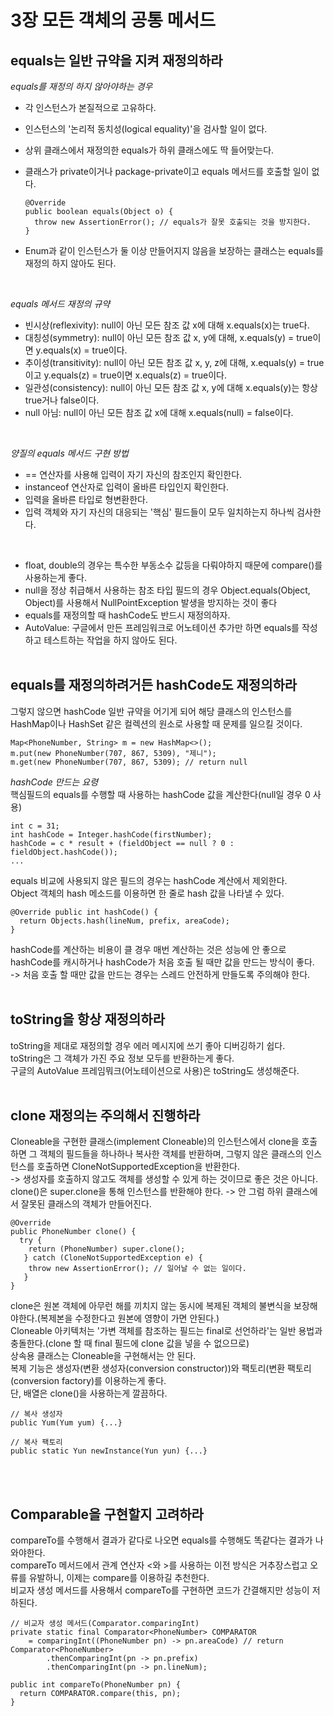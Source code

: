 # 3장 모든 객체의 공통 메서드
## equals는 일반 규약을 지켜 재정의하라
<i>equals를 재정의 하지 않아야하는 경우</i>
</br>
* 각 인스턴스가 본질적으로 고유하다.
* 인스턴스의 '논리적 동치성(logical equality)'을 검사할 일이 없다.
* 상위 클래스에서 재정의한 equals가 하위 클래스에도 딱 들어맞는다.
* 클래스가 private이거나 package-private이고 equals 메서드를 호출할 일이 없다.
  
  ```
  @Override
  public boolean equals(Object o) {
    throw new AssertionError(); // equals가 잘못 호출되는 것을 방지한다.
  }
  ```

* Enum과 같이 인스턴스가 둘 이상 만들어지지 않음을 보장하는 클래스는 equals를 재정의 하지 않아도 된다.
</br>

<i>equals 메서드 재정의 규약</i>
</br>
* 빈시상(reflexivity): null이 아닌 모든 참조 값 x에 대해 x.equals(x)는 true다.
* 대칭성(symmetry): null이 아닌 모든 참조 값 x, y에 대해, x.equals(y) = true이면 y.equals(x) = true이다.
* 추이성(transitivity): null이 아닌 모든 참조 값 x, y, z에 대해, x.equals(y) = true이고 y.equals(z) = true이면 x.equals(z) = true이다.
* 일관성(consistency): null이 아닌 모든 참조 값 x, y에 대해 x.equals(y)는 항상 true거나 false이다.
* null 아님: null이 아닌 모든 참조 값 x에 대해 x.equals(null) = false이다.
</br>

<i>양질의 equals 메서드 구현 방법</i>
</br>
* == 연산자를 사용해 입력이 자기 자신의 참조인지 확인한다.
* instanceof 연산자로 입력이 올바른 타입인지 확인한다.
* 입력을 올바른 타입로 형변환한다.
* 입력 객체와 자기 자신의 대응되는 '핵심' 필드들이 모두 일치하는지 하나씩 검사한다.
</br>

* float, double의 경우는 특수한 부동소수 값등을 다뤄야하지 때문에 compare()를 사용하는게 좋다.
* null을 정상 취급해서 사용하는 참조 타입 필드의 경우 Object.equals(Object, Object)를 사용해서 NullPointException 발생을 방지하는 것이 좋다
* equals를 재정의할 때 hashCode도 반드시 재정의하자.
* AutoValue: 구글에서 만든 프레임워크로 어노테이션 추가만 하면 equals를 작성하고 테스트하는 작업을 하지 않아도 된다.
</br></br>

## equals를 재정의하려거든 hashCode도 재정의하라
그렇지 않으면 hashCode 일반 규약을 어기게 되어 해당 클래스의 인스턴스를 HashMap이나 HashSet 같은 컬렉션의 원소로 사용할 때 문제를 일으킬 것이다.</br>

```
Map<PhoneNumber, String> m = new HashMap<>();
m.put(new PhoneNumber(707, 867, 5309), "제니");
m.get(new PhoneNumber(707, 867, 5309); // return null
```

<i>hashCode 만드는 요령</i>
</br>
핵심필드의 equals를 수행할 때 사용하는 hashCode 값을 계산한다(null일 경우 0 사용)</br>

```
int c = 31;
int hashCode = Integer.hashCode(firstNumber);
hashCode = c * result + (fieldObject == null ? 0 : fieldObject.hashCode());
...
```

equals 비교에 사용되지 않은 필드의 경우는 hashCode 계산에서 제외한다.</br>
Object 객체의 hash 메소드를 이용하면 한 줄로 hash 값을 나타낼 수 있다.</br>

```
@Override public int hashCode() {
  return Objects.hash(lineNum, prefix, areaCode);
}
```

hashCode를 계산하는 비용이 클 경우 매번 계산하는 것은 성능에 안 좋으로 hashCode를 캐시하거나 hashCode가 처음 호출 될 때만 값을 만드는 방식이 좋다.</br>
-> 처음 호출 할 때만 값을 만드는 경우는 스레드 안전하게 만들도록 주의해야 한다.
</br></br>

## toString을 항상 재정의하라
toString을 제대로 재정의할 경우 에러 메시지에 쓰기 좋아 디버깅하기 쉽다.</br>
toString은 그 객체가 가진 주요 정보 모두를 반환하는게 좋다.</br>
구글의 AutoValue 프레임뭐크(어노테이션으로 사용)은 toString도 생성해준다.
</br></br>

## clone 재정의는 주의해서 진행하라
Cloneable을 구현한 클래스(implement Cloneable)의 인스턴스에서 clone을 호출하면 그 객체의 필드들을 하나하나 복사한 객체를 반환하며, 그렇지 않은 클래스의 인스턴스를 호출하면 CloneNotSupportedException을 반환한다.</br>
-> 생성자를 호출하지 않고도 객체를 생성할 수 있게 하는 것이므로 좋은 것은 아니다.</br>
clone()은 super.clone을 통해 인스턴스를 반환해야 한다. -> 안 그럼 하위 클래스에서 잘못된 클래스의 객체가 만들어진다.</br>

```
@Override 
public PhoneNumber clone() {
  try {
    return (PhoneNumber) super.clone();
   } catch (CloneNotSupportedException e) {
    throw new AssertionError(); // 일어날 수 없는 일이다.
   }
}
```

clone은 원본 객체에 아무런 해를 끼치지 않는 동시에 복제된 객체의 불변식을 보장해야한다.(복제본을 수정한다고 원본에 영향이 가면 안된다.)</br>
Cloneable 아키텍처는 '가변 객체를 참조하는 필드는 final로 선언하라'는 일반 용법과 충돌한다.(clone 할 때 final 필드에 clone 값을 넣을 수 없으므로)</br>
상속용 클래스는 Cloneable을 구현해서는 안 된다.</br>
복제 기능은 생성자(변환 생성자(conversion constructor))와 팩토리(변환 팩토리(conversion factory)를 이용하는게 좋다.</br>
단, 배열은 clone()을 사용하는게 깔끔하다.</br>

```
// 복사 생성자
public Yum(Yum yum) {...}

// 복사 팩토리
public static Yun newInstance(Yun yun) {...}
```
</br></br>

## Comparable을 구현할지 고려하라
compareTo를 수행해서 결과가 같다로 나오면 equals를 수행해도 똑같다는 결과가 나와야한다.</br>
compareTo 메서드에서 관계 연산자 <와 >를 사용하는 이전 방식은 거추장스럽고 오류를 유발하니, 이제는 compare를 이용하길 추천한다.</br>
비교자 생성 메서드를 사용해서 compareTo를 구현하면 코드가 간결해지만 성능이 저하된다.</br>

```
// 비교자 생성 메서드(Comparator.comparingInt)
private static final Comparator<PhoneNumber> COMPARATOR 
    = comparingInt((PhoneNumber pn) -> pn.areaCode) // return Comparator<PhoneNumber>
        .thenComparingInt(pn -> pn.prefix)
        .thenComparingInt(pn -> pn.lineNum);

public int compareTo(PhoneNumber pn) {
  return COMPARATOR.compare(this, pn);
}
```
</br></br></br></br>
